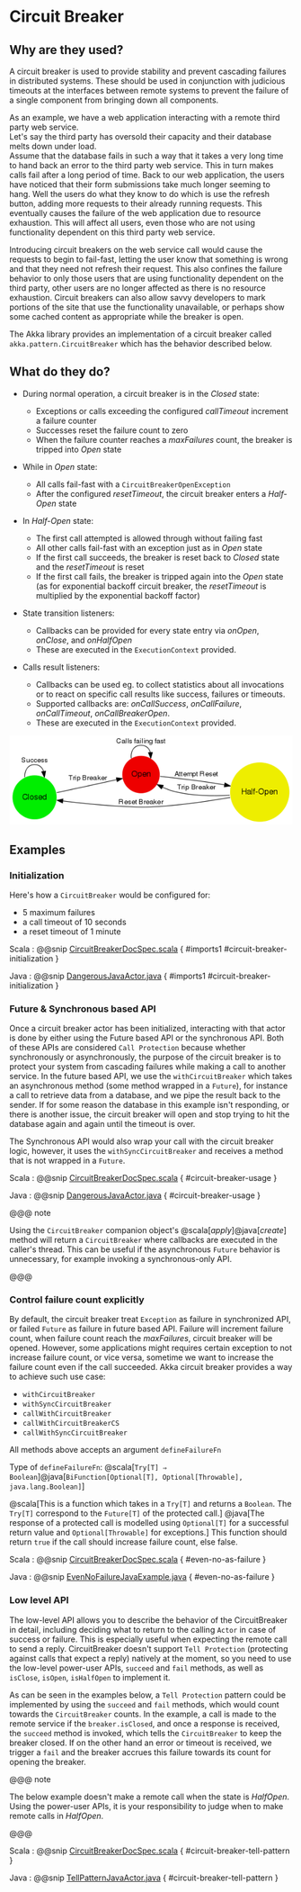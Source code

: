 # Circuit Breaker

## Why are they used?

A circuit breaker is used to provide stability and prevent cascading failures in distributed
systems.  These should be used in conjunction with judicious timeouts at the interfaces between
remote systems to prevent the failure of a single component from bringing down all components.

As an example, we have a web application interacting with a remote third party web service.  
Let's say the third party has oversold their capacity and their database melts down under load.  
Assume that the database fails in such a way that it takes a very long time to hand back an
error to the third party web service.  This in turn makes calls fail after a long period of 
time.  Back to our web application, the users have noticed that their form submissions take
much longer seeming to hang.  Well the users do what they know to do which is use the refresh
button, adding more requests to their already running requests.  This eventually causes the 
failure of the web application due to resource exhaustion.  This will affect all users, even
those who are not using functionality dependent on this third party web service.

Introducing circuit breakers on the web service call would cause the requests to begin to 
fail-fast, letting the user know that something is wrong and that they need not refresh 
their request.  This also confines the failure behavior to only those users that are using
functionality dependent on the third party, other users are no longer affected as there is no
resource exhaustion.  Circuit breakers can also allow savvy developers to mark portions of
the site that use the functionality unavailable, or perhaps show some cached content as 
appropriate while the breaker is open.

The Akka library provides an implementation of a circuit breaker called 
`akka.pattern.CircuitBreaker` which has the behavior described below.

## What do they do?

* During normal operation, a circuit breaker is in the *Closed* state:

    - Exceptions or calls exceeding the configured *callTimeout* increment a failure counter
    - Successes reset the failure count to zero
    - When the failure counter reaches a *maxFailures* count, the breaker is tripped into *Open* state
  
* While in *Open* state:

    - All calls fail-fast with a `CircuitBreakerOpenException`
    - After the configured *resetTimeout*, the circuit breaker enters a *Half-Open* state
  
* In *Half-Open* state:

    - The first call attempted is allowed through without failing fast
    - All other calls fail-fast with an exception just as in *Open* state
    - If the first call succeeds, the breaker is reset back to *Closed* state and the *resetTimeout* is reset
    - If the first call fails, the breaker is tripped again into the *Open* state (as for exponential backoff circuit breaker, the *resetTimeout* is multiplied by the exponential backoff factor)
  
* State transition listeners:

    - Callbacks can be provided for every state entry via *onOpen*, *onClose*, and *onHalfOpen*
    - These are executed in the `ExecutionContext` provided.
  
* Calls result listeners:

    - Callbacks can be used eg. to collect statistics about all invocations or to react on specific call results like success, failures or timeouts.
    - Supported callbacks are: *onCallSuccess*, *onCallFailure*, *onCallTimeout*, *onCallBreakerOpen*.
    - These are executed in the `ExecutionContext` provided.
   

![circuit-breaker-states.png](../images/circuit-breaker-states.png)

## Examples

### Initialization

Here's how a `CircuitBreaker` would be configured for:

* 5 maximum failures
* a call timeout of 10 seconds
* a reset timeout of 1 minute


Scala
:  @@snip [CircuitBreakerDocSpec.scala]($code$/scala/docs/circuitbreaker/CircuitBreakerDocSpec.scala) { #imports1 #circuit-breaker-initialization }

Java
:  @@snip [DangerousJavaActor.java]($code$/java/jdocs/circuitbreaker/DangerousJavaActor.java) { #imports1 #circuit-breaker-initialization }

### Future & Synchronous based API

Once a circuit breaker actor has been initialized, interacting with that actor is done by either using the Future based API or the synchronous API. Both of these APIs are considered `Call Protection` because whether synchronously or asynchronously, the purpose of the circuit breaker is to protect your system from cascading failures while making a call to another service. In the future based API, we use the `withCircuitBreaker` which takes an asynchronous method (some method wrapped in a `Future`), for instance a call to retrieve data from a database, and we pipe the result back to the sender. If for some reason the database in this example isn't responding, or there is another issue, the circuit breaker will open and stop trying to hit the database again and again until the timeout is over.

The Synchronous API would also wrap your call with the circuit breaker logic, however, it uses the `withSyncCircuitBreaker` and receives a method that is not wrapped in a `Future`.

Scala
: @@snip [CircuitBreakerDocSpec.scala]($code$/scala/docs/circuitbreaker/CircuitBreakerDocSpec.scala) { #circuit-breaker-usage }

Java
:  @@snip [DangerousJavaActor.java]($code$/java/jdocs/circuitbreaker/DangerousJavaActor.java) { #circuit-breaker-usage }

@@@ note

Using the `CircuitBreaker` companion object's @scala[*apply*]@java[*create*] method
will return a `CircuitBreaker` where callbacks are executed in the caller's thread.
This can be useful if the asynchronous `Future` behavior is unnecessary, for
example invoking a synchronous-only API.

@@@

### Control failure count explicitly

By default, the circuit breaker treat `Exception` as failure in synchronized API, or failed `Future` as failure in future based API.
Failure will increment failure count, when failure count reach the *maxFailures*, circuit breaker will be opened.
However, some applications might requires certain exception to not increase failure count, or vice versa,
sometime we want to increase the failure count even if the call succeeded.
Akka circuit breaker provides a way to achieve such use case:

* `withCircuitBreaker`
* `withSyncCircuitBreaker`
* `callWithCircuitBreaker`
* `callWithCircuitBreakerCS`
* `callWithSyncCircuitBreaker`

All methods above accepts an argument `defineFailureFn`

Type of `defineFailureFn`: @scala[`Try[T] ⇒ Boolean`]@java[`BiFunction[Optional[T], Optional[Throwable], java.lang.Boolean]`]

@scala[This is a function which takes in a `Try[T]` and returns a `Boolean`. The `Try[T]` correspond to the `Future[T]` of the protected call.]
@java[The response of a protected call is modelled using `Optional[T]` for a successful return value and `Optional[Throwable]` for exceptions.] This function should return `true` if the call should increase failure count, else false.

Scala
:  @@snip [CircuitBreakerDocSpec.scala]($code$/scala/docs/circuitbreaker/CircuitBreakerDocSpec.scala) { #even-no-as-failure }

Java
:  @@snip [EvenNoFailureJavaExample.java]($code$/java/jdocs/circuitbreaker/EvenNoFailureJavaExample.java) { #even-no-as-failure }

### Low level API

The low-level API allows you to describe the behavior of the CircuitBreaker in detail, including deciding what to return to the calling `Actor` in case of success or failure. This is especially useful when expecting the remote call to send a reply. CircuitBreaker doesn't support `Tell Protection` (protecting against calls that expect a reply) natively at the moment, so you need to use the low-level power-user APIs, `succeed`  and  `fail` methods, as well as `isClose`, `isOpen`, `isHalfOpen` to implement it.

As can be seen in the examples below, a `Tell Protection` pattern could be implemented by using the `succeed` and `fail` methods, which would count towards the `CircuitBreaker` counts. In the example, a call is made to the remote service if the `breaker.isClosed`, and once a response is received, the `succeed` method is invoked, which tells the `CircuitBreaker` to keep the breaker closed. If on the other hand an error or timeout is received, we trigger a `fail` and the breaker accrues this failure towards its count for opening the breaker.

@@@ note

The below example doesn't make a remote call when the state is *HalfOpen*. Using the power-user APIs, it is your responsibility to judge when to make remote calls in *HalfOpen*.

@@@

Scala
:  @@snip [CircuitBreakerDocSpec.scala]($code$/scala/docs/circuitbreaker/CircuitBreakerDocSpec.scala) { #circuit-breaker-tell-pattern }

Java
:  @@snip [TellPatternJavaActor.java]($code$/java/jdocs/circuitbreaker/TellPatternJavaActor.java) { #circuit-breaker-tell-pattern }
